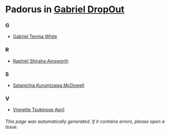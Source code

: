 # Padorus in [Gabriel DropOut](https://myanimelist.net/manga/96526/Gabriel_DropOut)

### G
* [Gabriel Tenma White](https://github.com/shadow578/Project-Padoru/blob/master/table-of-contents/characters/GabrielTenmaWhite.md)

### R
* [Raphiel Shiraha Ainsworth](https://github.com/shadow578/Project-Padoru/blob/master/table-of-contents/characters/RaphielShirahaAinsworth.md)

### S
* [Satanichia Kurumizawa McDowell](https://github.com/shadow578/Project-Padoru/blob/master/table-of-contents/characters/SatanichiaKurumizawaMcDowell.md)

### V
* [Vignette Tsukinose April](https://github.com/shadow578/Project-Padoru/blob/master/table-of-contents/characters/VignetteTsukinoseApril.md)

###### This page was automatically generated. If it contains errors, please open a Issue.

